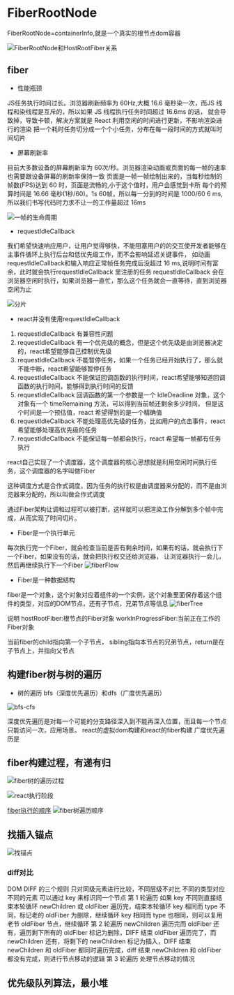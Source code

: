 
[//]: # ([//]C:\BaiduNetdiskDownload\23年9月珠峰\资料\00  课件资料\3708\react20220925-master\react20220925-master)

[//]: # (http://www.zhufengpeixun.com/strong/html/96.2.fiber.html)
[//]: # (http://www.zhufengpeixun.com/strong/html/157.1.react18.html)
# FiberRootNode
FiberRootNode=containerInfo,就是一个真实的根节点dom容器

![FiberRootNode和HostRootFiber关系](./readmePic/fiberroot.png)

## fiber
- 性能瓶颈

JS任务执行时间过长。浏览器刷新频率为 60Hz,大概 16.6 毫秒染一次，而JS 线程和染线程是互斥的，所以如果 JS 线程执行任务时间超过 16.6ms 的话，
就会导致掉，导致卡顿，解决方案就是 React 利用空闲的时间进行更新，不影响渲染进行的渲染
把一个耗时任务切分成一个个小任务，分布在每一段时间的方式就叫时间切片
- 屏幕刷新率

目前大多数设备的屏幕刷新率为 60次/秒。浏览器渲染动画或页面的每一帧的速率也需要跟设备屏幕的刷新率保持一致
页面是一帧一帧绘制出来的，当每秒绘制的帧数(FPS)达到 60 时，页面是流畅的,小于这个值时，用户会感觉到卡所
每个的预算时间是 16.66 毫秒(1秒/60)。1s 60帧，所以每一分到的时间是 1000/60 6 ms,所以我们书写代码时力求不让一的工作量超过 16ms

![一帧的生命周期](./readmePic/fiber.png)

- requestIdleCallback

我们希望快速响应用户，让用户觉得够快，不能阻塞用户的的交互使开发者能够在主事件循环上执行后台和低优先级工作，而不会影响延迟关键事件，
如动画requestIdleCallback和输入响应正常帧任务完成后没超过 16 ms,说明时间有富余，此时就会执行requestIdleCallback 里注册的任务
requestIdleCallback 会在浏览器空闲时执行，如果浏览器一直忙，那么这个任务就会一直等待，直到浏览器空闲为止

![分片](./readmePic/requestIdleCallback.png)

- react并没有使用requestIdleCallback
1. requestIdleCallback 有兼容性问题
2. requestIdleCallback 有一个优先级的概念，但是这个优先级是由浏览器决定的，react希望能够自己控制优先级
3. requestIdleCallback 不能暂停任务，如果一个任务已经开始执行了，那么就不能中断，react希望能够暂停任务
4. requestIdleCallback 不能保证回调函数的执行时间，react希望能够知道回调函数的执行时间，能够得到执行时间的反馈
5. requestIdleCallback 回调函数的第一个参数是一个 IdleDeadline 对象，这个对象有一个 timeRemaining 方法，可以得到当前帧还剩余多少时间，
但是这个时间是一个预估值，react 希望得到的是一个精确值
6. requestIdleCallback 不能处理高优先级的任务，比如用户的点击事件，react 希望能够处理高优先级的任务
7. requestIdleCallback 不能保证每一帧都会执行，react 希望每一帧都有任务执行

react自己实现了一个调度器，这个调度器的核心思想就是利用空闲时间执行任务，这个调度器的名字叫做Fiber

这种调度方式是合作式调度，因为任务的执行权是由调度器来分配的，而不是由浏览器来分配的，所以叫做合作式调度

通过Fiber架构让调和过程可以被打断，这样就可以把渲染工作分解到多个帧中完成，从而实现了时间切片。

- Fiber是一个执行单元

每次执行完一个Fiber，就会检查当前是否有剩余时间，如果有的话，就会执行下一个Fiber，如果没有的话，就会把执行权交还给浏览器，
让浏览器执行一会儿，然后再继续执行下一个Fiber
![fiberFlow](./readmePic/fiberFlow.png)

- Fiber是一种数据结构

fiber是一个对象，这个对象对应着组件的一个实例，这个对象里面保存着这个组件的类型，对应的DOM节点，还有子节点，兄弟节点等信息
![fiberTree](./readmePic/fiberTree.png)

说明
hostRootFiber:根节点的Fiber对象
workInProgressFiber:当前正在工作的Fiber对象

当前fiber的child指向第一个子节点，
sibling指向本节点的兄弟节点，return是在子节点上，并指向父节点


## 构建fiber树与树的遍历

- 树的遍历
bfs（深度优先遍历）和dfs（广度优先遍历）

![bfs-cfs](./readmePic/bfscfs.png)

深度优先遍历是对每一个可能的分支路径深入到不能再深入位置，而且每一个节点只能访问一次，应用场景。
react的虚拟dom构建和react的fiber构建
广度优先遍历是

## fiber构建过程，有递有归
![fiber树的遍历过程](./readmePic/traverseProcess.png)

![react执行阶段](./readmePic/react执行阶段.png)

[fiber执行的顺序](./demo/fiberSequence.js)
![fiber树遍历顺序](./readmePic/fiber树遍历顺序.png)

## 找插入锚点
![找锚点](./readmePic/getHostSibling.png)


### diff对比

DOM DIFF 的三个规则
只对同级元素进行比较，不同层级不对比
不同的类型对应不同的元素
可以通过 key 来标识同一个节点
第 1 轮遍历
如果 key 不同则直接结束本轮循环
newChildren 或 oldFiber 遍历完，结束本轮循环
key 相同而 type 不同，标记老的 oldFiber 为删除，继续循环
key 相同而 type 也相同，则可以复用老节 oldFiber 节点，继续循环
第 2 轮遍历
newChildren 遍历完而 oldFiber 还有，遍历剩下所有的 oldFiber 标记为删除，DIFF 结束
oldFiber 遍历完了，而 newChildren 还有，将剩下的 newChildren 标记为插入，DIFF 结束
newChildren 和 oldFiber 都同时遍历完成，diff 结束
newChildren 和 oldFiber 都没有完成，则进行节点移动的逻辑
第 3 轮遍历
处理节点移动的情况









## 优先级队列算法，最小堆

